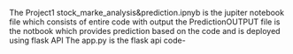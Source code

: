 The Project1 stock_marke_analysis&prediction.ipnyb is the jupiter notebook file which consists of entire code with output
the PredictionOUTPUT file is the notbook which provides prediction based on the code and is deployed using flask API
The app.py is the flask api code-
